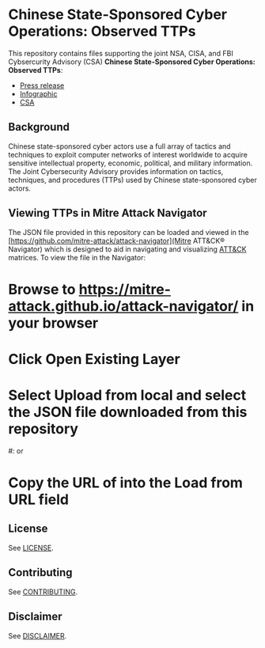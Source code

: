 # Chinese State-Sponsored Cyber Operations: Observed TTPs

This repository contains files supporting the joint NSA, CISA, and FBI Cybsercurity Advisory (CSA) **Chinese State-Sponsored Cyber Operations: Observed TTPs**:

* [Press release](https://www.nsa.gov/News-Features/Feature-Stories/Article-View/Article/tbd)
* [Infographic](https://media.defense.gov/tbd)
* [CSA](https://media.defense.gov/tbd)

## Background

Chinese state-sponsored cyber actors use a full array of tactics and techniques to exploit computer networks of interest worldwide to acquire sensitive intellectual property, economic, political, and military information. The Joint Cybersecurity Advisory provides information on tactics, techniques, and procedures (TTPs) used by Chinese state-sponsored cyber actors.

## Viewing TTPs in Mitre Attack Navigator

The JSON file provided in this repository can be loaded and viewed in the [https://github.com/mitre-attack/attack-navigator](Mitre ATT&CK® Navigator) which is designed to aid in navigating and visualizing [ATT&CK](https://attack.mitre.org) matrices. To view the file in the Navigator:

# Browse to https://mitre-attack.github.io/attack-navigator/ in your browser
# Click **Open Existing Layer**
# Select **Upload from local** and select the JSON file downloaded from this repository
#: or 
# Copy the URL of into the **Load from URL** field

## License

See [LICENSE](./LICENSE.md).

## Contributing

See [CONTRIBUTING](./CONTRIBUTING.md).

## Disclaimer

See [DISCLAIMER](./DISCLAIMER.md).

